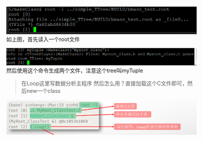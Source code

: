 ![alt text](./img/image.png)
如上图，首先读入一个root文件

![alt text](./img/image2.png)
然后使用这个命令生成两个文件，注意这个tree叫myTuple

> 在Loop这里写数据分析主程序
> 然后怎么用？直接加载这个C文件即可，然后new一个class

![alt text](./img/image3.png)
